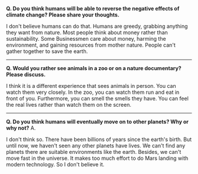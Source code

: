 **Q. Do you think humans will be able to reverse the negative effects of climate change? Please share your thoughts.**

I don't believe humans can do that. Humans are greedy, grabbing anything they want from nature.
Most people think about money rather than sustainability. 
Some Businessmen care about money, harming the environment, and gaining resources from mother nature.
People can't gather together to save the earth.

---
**Q. Would you rather see animals in a zoo or on a nature documentary? Please discuss.**

I think it is a different experience that sees animals in person.
You can watch them very closely.
In the zoo, you can watch them run and eat in front of you.
Furthermore, you can smell the smells they have. 
You can feel the real lives rather than watch them on the screen.

---

**Q. Do you think humans will eventually move on to other planets? Why or why not?**
A. 

I don't think so. There have been billions of years since the earth's birth.
But until now, we haven't seen any other planets have lives. 
We can't find any planets there are suitable environments like the earth. 
Besides, we can't move fast in the universe. 
It makes too much effort to do Mars landing with modern technology. So I don't believe it.